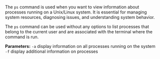 The `ps` command is used when you want to view information about processes running on a Unix/Linux system. It is essential for managing system resources, diagnosing issues, and understanding system behavior.

The `ps` command can be used without any options to list processes that belong to the current user and are associated with the terminal where the command is run.

**Parameters:**
`-a` display information on all processes running on the system
`-f` display additional information on processes
